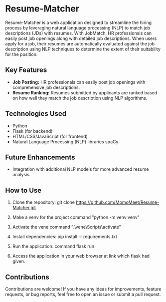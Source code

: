 # Resume-Matcher

Resume-Matcher is a web application designed to streamline the hiring process by leveraging natural language processing (NLP) to match job descriptions (JDs) with resumes. With JobMatch, HR professionals can easily post job openings along with detailed job descriptions. When users apply for a job, their resumes are automatically evaluated against the job description using NLP techniques to determine the extent of their suitability for the position.

## Key Features

- **Job Posting:** HR professionals can easily post job openings with comprehensive job descriptions.
- **Resume Ranking:** Resumes submitted by applicants are ranked based on how well they match the job description using NLP algorithms.


## Technologies Used

- Python
- Flask (for backend)
- HTML/CSS/JavaScript (for frontend)
- Natural Language Processing (NLP) libraries spaCy

## Future Enhancements

- Integration with additional NLP models for more advanced resume analysis.

## How to Use

1. Clone the repository:
   git clone https://github.com/MomoMeet/Resume-Matcher.git

2. Make a venv for the project
   command "python -m venv venv"

3. Activate the vene 
   command ".\vene\Scripts\activate"
   
4. Install dependencies:
   pip install -r requirements.txt

5. Run the application:
   command flask run

6. Access the application in your web browser at link which flask had given.

## Contributions

Contributions are welcome! If you have any ideas for improvements, feature requests, or bug reports, feel free to open an issue or submit a pull request.
